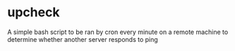 upcheck
=======

A simple bash script to be ran by cron every minute on a remote machine to determine whether another server responds to ping
